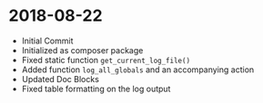 # 2018-08-22
* Initial Commit
* Initialized as composer package
* Fixed static function ``get_current_log_file()``
* Added function ``log_all_globals`` and an accompanying action
* Updated Doc Blocks
* Fixed table formatting on the log output
